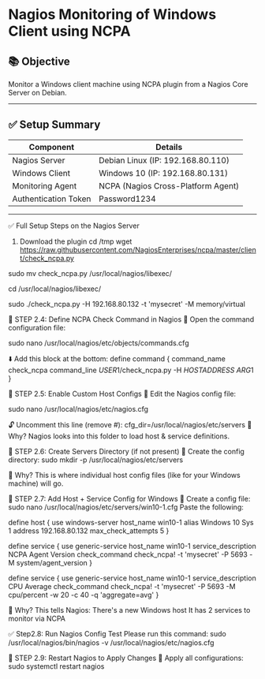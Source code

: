 # Nagios Monitoring of Windows Client using NCPA

## 📚 Objective

Monitor a Windows client machine using NCPA plugin from a Nagios Core Server on Debian.

---

## ✅ Setup Summary

| Component            | Details                            |
| -------------------- | ---------------------------------- |
| Nagios Server        | Debian Linux (IP: 192.168.80.110)  |
| Windows Client       | Windows 10 (IP: 192.168.80.131)    |
| Monitoring Agent     | NCPA (Nagios Cross-Platform Agent) |
| Authentication Token | Password1234                       |

---

✅ Full Setup Steps on the Nagios Server
1. Download the plugin
cd /tmp
wget https://raw.githubusercontent.com/NagiosEnterprises/ncpa/master/client/check_ncpa.py


sudo mv check_ncpa.py /usr/local/nagios/libexec/

cd /usr/local/nagios/libexec/

sudo ./check_ncpa.py -H 192.168.80.132 -t 'mysecret' -M memory/virtual


🔹 STEP 2.4: Define NCPA Check Command in Nagios
📝 Open the command configuration file:

sudo nano /usr/local/nagios/etc/objects/commands.cfg

⬇️ Add this block at the bottom:
define command {
    command_name    check_ncpa
    command_line    $USER1$/check_ncpa.py -H $HOSTADDRESS$ $ARG1$
}



🔹 STEP 2.5: Enable Custom Host Configs
📝 Edit the Nagios config file:

sudo nano /usr/local/nagios/etc/nagios.cfg

🔓 Uncomment this line (remove #):  cfg_dir=/usr/local/nagios/etc/servers
🧠 Why?
Nagios looks into this folder to load host & service definitions.



🔹 STEP 2.6: Create Servers Directory (if not present)
📁 Create the config directory:  sudo mkdir -p /usr/local/nagios/etc/servers

🧠 Why?
This is where individual host config files (like for your Windows machine) will go.



🔹 STEP 2.7: Add Host + Service Config for Windows
📝 Create a config file:  sudo nano /usr/local/nagios/etc/servers/win10-1.cfg
 Paste the following:


 
define host {
    use                 windows-server
    host_name           win10-1
    alias               Windows 10 Sys 1
    address             192.168.80.132
    max_check_attempts  5
}

define service {
    use                 generic-service
    host_name           win10-1
    service_description NCPA Agent Version
    check_command       check_ncpa! -t 'mysecret' -P 5693 -M system/agent_version
}

define service {
    use                 generic-service
    host_name           win10-1
    service_description CPU Average
    check_command       check_ncpa! -t 'mysecret' -P 5693 -M cpu/percent -w 20 -c 40 -q 'aggregate=avg'
}



🧠 Why?
This tells Nagios:
There's a new Windows host
It has 2 services to monitor via NCPA

✅ Step2.8: Run Nagios Config Test
Please run this command:  sudo /usr/local/nagios/bin/nagios -v /usr/local/nagios/etc/nagios.cfg


🔹 STEP 2.9: Restart Nagios to Apply Changes
🔁 Apply all configurations:  sudo systemctl restart nagios














